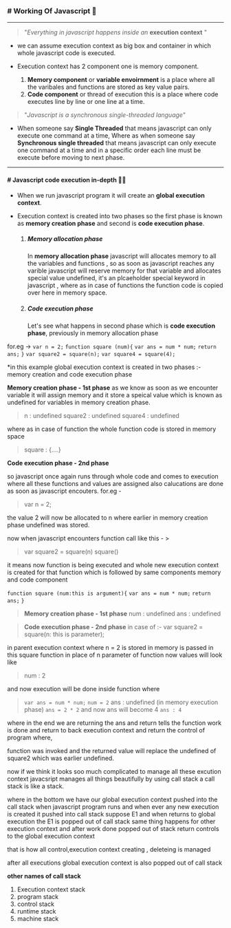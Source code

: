 ### # Working Of Javascript 🔧

---

> "_Everything in javascript happens inside an_ **execution context** "

- we can assume execution context as big box and container in which whole javascript code is executed.

- Execution context has 2 component one is memory component.
  1. **Memory component** or **variable envoirnment** is a place where all the varibales and functions are stored as key value pairs.
  2. **Code component** or thread of execution this is a place where code executes line by line or one line at a time.

> "_Javascript is a synchronous single-threaded language_"

- When someone say **Single Threaded** that means javascript can only execute one command at a time, Where as when someone say **Synchronous single threaded** that means javascript can only execute one command at a time and in a specific order each line must be execute before moving to next phase.

---

#### # Javascript code execution in-depth 😮‍💨

- When we run javascript program it will create an **global execution context**.

- Execution context is created into two phases so the first phase is known as **memory creation phase** and second is **code execution phase**.

  1. ##### **Memory allocation phase**

     In **memory allocation phase** javascript will allocates memory to all the variables and functions , so as soon as javascript reaches any varible javascript will reserve memory for that variable and allocates special value undefined, it's an plcaeholder special keyword in javascript , where as in case of functions the function code is copied over here in memory space.

  2. ##### **Code execution phase**

     Let's see what happens in second phase which is **code execution phase**, previously in memory allocation phase

for.eg ->
`var n = 2;`
`function square (num){`
`var ans = num * num;`
`return ans;`
`}`
`var square2 = square(n);`
`var square4 = square(4);`

\*in this example global execution context is created in two phases :- memory creation and code execution phase

**Memory creation phase - 1st phase**
as we know as soon as we encounter variable it will assign memory and it store a speical value which is known as undefined for variables in memory creation phase.

> n : undefined
> square2 : undefined
> square4 : undefined

where as in case of function the whole function code is stored in memory space

> square : {....}

**Code execution phase - 2nd phase**

so javascript once again runs through whole code and comes to execution where all these functions and values are assigned also calucations are done as soon as javascript encouters.
for.eg -

> var n = 2;

the value 2 will now be allocated to n where earlier in memory creation phase undefined was stored.

now when javascript encounters function call
like this - >

> var square2 = square(n)
> square()

it means now function is being executed and whole new execution context is created for that function which is followed by same components memory and code component

`function square (num:this is argument){`
`var ans = num * num;`
`return ans;`
`}`

> **Memory creation phase - 1st phase**
> num : undefined
> ans : undefined

> **Code execution phase - 2nd phase**
> in case of :- var square2 = square(n: this is parameter);

in parent execution context where n = 2 is stored in memory is passed in this square function in place of n parameter of function
now values will look like

> num : 2

and now execution will be done inside function where

> `var ans = num * num;`
> `num = 2`
> ans : undefined (in memory execution phase)
> `ans = 2 * 2`
> and now ans will become 4
> `ans : 4`

where in the end we are returning the ans and return tells the function work is done and return to back execution context and return the control of program where,

function was invoked and the returned
value will replace the undefined of square2 which was earlier undefined.

now if we think it looks soo much complicated to manage all these excution context javacsript manages all things beautifully by using call stack a call stack is like a stack.

where in the bottom we have our global execution context pushed into the call stack when javascript program runs and when ever any new execution is created it pushed into call stack suppose E1 and when returns to global execution the E1 is popped out of call stack same thing happens for other execution context and after work done popped out of stack return controls to the global execution context

that is how all control,execution context creating , deleteing is managed

after all executions global execution context is also popped out of call stack

**other names of call stack**

1. Execution context stack
2. program stack
3. control stack
4. runtime stack
5. machine stack
